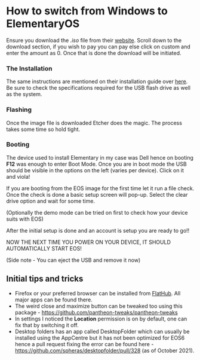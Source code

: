 # How to switch from Windows to ElementaryOS
Ensure you download the *.iso* file from their [website](https://elementary.io/). Scroll down to the download section, if you wish to pay you can pay else click on custom and enter the amount as 0. Once that is done the download will be initiated.

### The Installation
The same instructions are mentioned on their installation guide over [here](https://elementary.io/docs/installation#installation). Be sure to check the specifications required for the USB flash drive as well as the system.

### Flashing
Once the image file is downloaded Etcher does the magic. The process takes some time so hold tight.

### Booting
The device used to install Elementary in my case was Dell hence on booting **F12** was enough to enter Boot Mode. Once you are in boot mode the USB should be visible in the options on the left (varies per device). Click on it and viola!

If you are booting from the EOS image for the first time let it run a file check. Once the check is done a basic setup screen will pop-up. Select the clear drive option and wait for some time.

(Optionally the demo mode can be tried on first to check how your device suits with EOS)

After the initial setup is done and an account is setup you are ready to go!!

NOW THE NEXT TIME YOU POWER ON YOUR DEVICE, IT SHOULD AUTOMATICALLY START EOS!

(Side note - You can eject the USB and remove it now)

## Initial tips and tricks
 - Firefox or your preferred browser can be installed from [FlatHub](https://flathub.org/home). All major apps can be found there.
 - The weird close and maximize button can be tweaked too using this package - https://github.com/pantheon-tweaks/pantheon-tweaks
 - In settings I noticed the **Location** permission is on by default, one can fix that by switching it off.
 - Desktop folders has an app called DesktopFolder which can usually be installed using the AppCentre but it has not been optimized for EOS6 hence a pull request fixing the error can be found here - https://github.com/spheras/desktopfolder/pull/328 (as of October 2021).